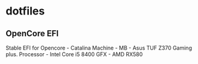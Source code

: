 # dotfiles


## OpenCore EFI

Stable EFI for Opencore - Catalina
Machine - 
MB - Asus TUF Z370 Gaming plus.
Processor - Intel Core i5 8400
GFX - AMD RX580